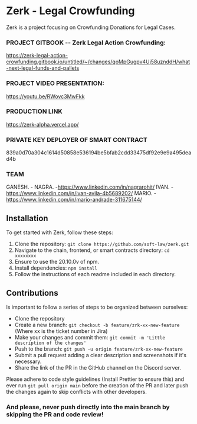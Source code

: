 # Zerk - Legal Crowfunding

Zerk is a project focusing on Crowfunding Donations for Legal Cases.

### PROJECT GITBOOK -- Zerk Legal Action Crowfunding:

https://zerk-legal-action-crowfunding.gitbook.io/untitled/~/changes/qoMpGugpv4Uj58uznddH/what-next-legal-funds-and-pallets

### PROJECT VIDEO PRESENTATION:

https://youtu.be/RWovc3MwFkk

### PRODUCTION LINK

https://zerk-alpha.vercel.app/

### PRIVATE KEY DEPLOYER OF SMART CONTRACT

839a0d70a304c1614d50858e536194be5bfab2cdd33475df92e9e9a495dead4b

### TEAM

GANESH. -
NAGRA. -https://www.linkedin.com/in/nagrarohit/
IVAN. - https://www.linkedin.com/in/ivan-avila-4b5689202/
MARIO. - https://www.linkedin.com/in/mario-andrade-311675144/

## Installation

To get started with Zerk, follow these steps:

1. Clone the repository: `git clone https://github.com/soft-law/zerk.git`
2. Navigate to the chain, frontend, or smart contracts directory: `cd xxxxxxxx`
3. Ensure to use the 20.10.0v of npm.
4. Install dependencies: `npm install`
5. Follow the instructions of each readme included in each directory.

## Contributions

Is important to follow a series of steps to be organized between ourselves:

- Clone the repository
- Create a new branch: `git checkout -b feature/zrk-xx-new-feature` (Where xx is the ticket number in Jira)
- Make your changes and commit them: `git commit -m 'Little description of the changes'`
- Push to the branch: `git push -u origin feature/zrk-xx-new-feature`
- Submit a pull request adding a clear description and screenshots if it's necessary.
- Share the link of the PR in the GitHub channel on the Discord server.

Please adhere to code style guidelines (Install Prettier to ensure this) and ever run `git pull origin main` before the creation of the PR and later push the changes again to skip conflicts with other developers.

### And please, never push directly into the main branch by skipping the PR and code review!
